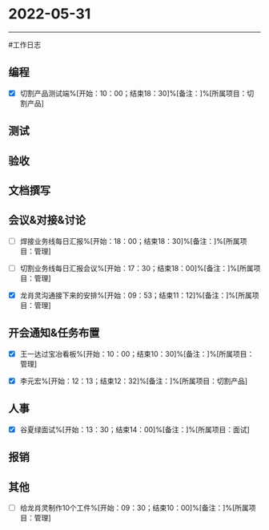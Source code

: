 # 2022-05-31 

---

#工作日志

## 编程
- [x] 切割产品测试端%[开始：10：00；结束18：30]%[备注：]%[所属项目：切割产品]


## 测试



## 验收 



## 文档撰写 



## 会议&对接&讨论

- [ ] 焊接业务线每日汇报%[开始：18：00；结束18：30]%[备注：]%[所属项目：管理]
- [ ] 切割业务线每日汇报会议%[开始：17：30；结束18：00]%[备注：]%[所属项目：管理]
- [x] 龙肖灵沟通接下来的安排%[开始：09：53；结束11：12]%[备注：]%[所属项目：管理]


## 开会通知&任务布置
- [x] 王一达过宝冶看板%[开始：10：00；结束10：30]%[备注：]%[所属项目：管理]
 - [x] 李元宏%[开始：12：13；结束12：32]%[备注：]%[所属项目：切割产品]


## 人事
- [x] 谷夏绿面试%[开始：13：30；结束14：00]%[备注：]%[所属项目：面试]


## 报销



## 其他
- [ ] 给龙肖灵制作10个工件%[开始：09：30；结束10：00]%[备注：]%[所属项目：管理]


